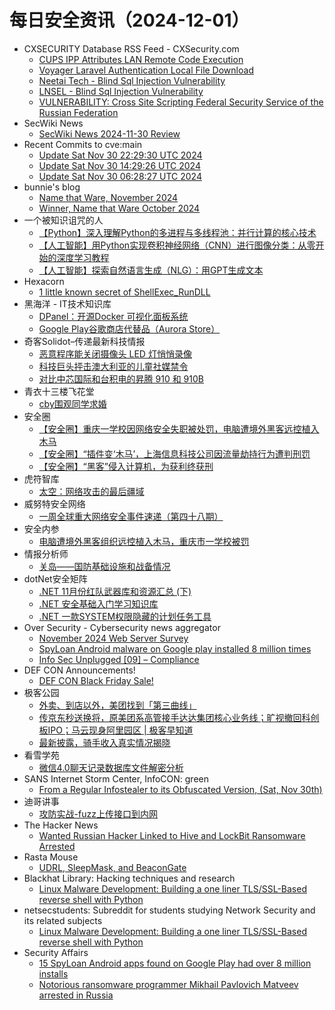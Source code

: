 # 每日安全资讯（2024-12-01）

- CXSECURITY Database RSS Feed - CXSecurity.com
  - [CUPS IPP Attributes LAN Remote Code Execution](https://cxsecurity.com/issue/WLB-2024110051)
  - [Voyager Laravel Authentication Local File Download](https://cxsecurity.com/issue/WLB-2024110050)
  - [Neetai Tech - Blind Sql Injection Vulnerability](https://cxsecurity.com/issue/WLB-2024110049)
  - [LNSEL - Blind Sql Injection Vulnerability](https://cxsecurity.com/issue/WLB-2024110048)
  - [VULNERABILITY: Cross Site Scripting Federal Security Service of the Russian Federation](https://cxsecurity.com/issue/WLB-2024110047)
- SecWiki News
  - [SecWiki News 2024-11-30 Review](http://www.sec-wiki.com/?2024-11-30)
- Recent Commits to cve:main
  - [Update Sat Nov 30 22:29:30 UTC 2024](https://github.com/trickest/cve/commit/a6097b1cab42f286e94315ab6f74189eb0dc0d9d)
  - [Update Sat Nov 30 14:29:26 UTC 2024](https://github.com/trickest/cve/commit/65bfb6fcfc9a442c5a6de0553fede273ec0dd6ae)
  - [Update Sat Nov 30 06:28:27 UTC 2024](https://github.com/trickest/cve/commit/8f067b4f869c7089f14d745d39038e3797bf1807)
- bunnie's blog
  - [Name that Ware, November 2024](https://www.bunniestudios.com/blog/2024/name-that-ware-november-2024/)
  - [Winner, Name that Ware October 2024](https://www.bunniestudios.com/blog/2024/winner-name-that-ware-october-2024/)
- 一个被知识诅咒的人
  - [【Python】深入理解Python的多进程与多线程池：并行计算的核心技术](https://blog.csdn.net/nokiaguy/article/details/144153786)
  - [【人工智能】用Python实现卷积神经网络（CNN）进行图像分类：从零开始的深度学习教程](https://blog.csdn.net/nokiaguy/article/details/144153759)
  - [【人工智能】探索自然语言生成（NLG）：用GPT生成文本](https://blog.csdn.net/nokiaguy/article/details/144153717)
- Hexacorn
  - [1 little known secret of ShellExec_RunDLL](https://www.hexacorn.com/blog/2024/11/30/1-little-known-secret-of-shellexec_rundll/)
- 黑海洋 - IT技术知识库
  - [DPanel：开源Docker 可视化面板系统](https://www.upx8.com/4490)
  - [Google Play谷歌商店代替品（Aurora Store）](https://www.upx8.com/4488)
- 奇客Solidot–传递最新科技情报
  - [恶意程序能关闭摄像头 LED 灯悄悄录像](https://www.solidot.org/story?sid=79921)
  - [科技巨头抨击澳大利亚的儿童社媒禁令](https://www.solidot.org/story?sid=79920)
  - [对比中芯国际和台积电的昇腾 910 和 910B](https://www.solidot.org/story?sid=79919)
- 青衣十三楼飞花堂
  - [cby围观同学求婚](https://mp.weixin.qq.com/s?__biz=MzUzMjQyMDE3Ng==&mid=2247487758&idx=1&sn=982ca71dd0242d09a5ed9effb713cb7b&chksm=fab2d231cdc55b272c7a13ced462c00ed4130726b2c76730765c49c778e0a6d88f252b9db043&scene=58&subscene=0#rd)
- 安全圈
  - [【安全圈】重庆一学校因网络安全失职被处罚，电脑遭境外黑客远控植入木马](https://mp.weixin.qq.com/s?__biz=MzIzMzE4NDU1OQ==&mid=2652066343&idx=1&sn=dac289849aa3002172d66bc0a7027e09&chksm=f36e7e67c419f77115e2d03eebe74269c0901a6b592e9a48632f710add5a2fd5b00f18c9d650&scene=58&subscene=0#rd)
  - [【安全圈】“插件变‘木马’，上海信息科技公司因流量劫持行为遭判刑罚](https://mp.weixin.qq.com/s?__biz=MzIzMzE4NDU1OQ==&mid=2652066343&idx=2&sn=efea10af979662c9eb148230f5e61f53&chksm=f36e7e67c419f77143df1c377f63053e20bb0dc3db7f662fb34459d9eea171c30e9820f084a3&scene=58&subscene=0#rd)
  - [【安全圈】“黑客”侵入计算机，为获利终获刑](https://mp.weixin.qq.com/s?__biz=MzIzMzE4NDU1OQ==&mid=2652066343&idx=3&sn=019baa0ef97c0636f6d9165d1a1443bc&chksm=f36e7e67c419f7714d9c6afd761635e221a58d38af62291b0af8636674fa507b1436a232b379&scene=58&subscene=0#rd)
- 虎符智库
  - [太空：网络攻击的最后疆域](https://mp.weixin.qq.com/s?__biz=MzIwNjYwMTMyNQ==&mid=2247492839&idx=1&sn=49498d20229d6ad154180306e4f0ddeb&chksm=971d89e5a06a00f3cbd342ee525e496c2e071fe49419369e1e01e45041fd74330eb2b247d358&scene=58&subscene=0#rd)
- 威努特安全网络
  - [一周全球重大网络安全事件速递（第四十八期）](https://mp.weixin.qq.com/s?__biz=MzAwNTgyODU3NQ==&mid=2651129340&idx=1&sn=0478c74ef5bc9ce2bb92fa193ad60d2d&chksm=80e71f4cb790965ae32f229e9b31a75eb91baccdf833b388ec07f54dffdb01bbbb43722f90e8&scene=58&subscene=0#rd)
- 安全内参
  - [电脑遭境外黑客组织远控植入木马，重庆市一学校被罚](https://mp.weixin.qq.com/s?__biz=MzI4NDY2MDMwMw==&mid=2247513188&idx=1&sn=95866e13f9f593d7552035d867d5db75&chksm=ebfaf344dc8d7a52fe027852ee37f604705b3f3856a95b3cf33a579cb9422ab4ce15f6b4f813&scene=58&subscene=0#rd)
- 情报分析师
  - [关岛——国防基础设施和战备情况](https://mp.weixin.qq.com/s?__biz=MzA3Mjc1MTkwOA==&mid=2650557722&idx=1&sn=27c2f6def3a3bf6ad9958791d7a8c561&chksm=87116351b066ea47029eef4a010071c1be8db1765dc9baeefb227235e6581e93acdf0dcd3ab5&scene=58&subscene=0#rd)
- dotNet安全矩阵
  - [.NET 11月份红队武器库和资源汇总 (下)](https://mp.weixin.qq.com/s?__biz=MzUyOTc3NTQ5MA==&mid=2247497130&idx=1&sn=fd4c1c6b845fc3e936f43f0b86458067&chksm=fa595b47cd2ed2515cb285a9cb6c65e3834776f81ce5df8f72cfaf89ef74f5b4cbcaf97f76c3&scene=58&subscene=0#rd)
  - [.NET 安全基础入门学习知识库](https://mp.weixin.qq.com/s?__biz=MzUyOTc3NTQ5MA==&mid=2247497130&idx=2&sn=ac0457105208cd3910dd65039e85bd0b&chksm=fa595b47cd2ed25131c2987099c8276052f9d253f4df4175d0ed3d296863d5d1b01970fa5a5c&scene=58&subscene=0#rd)
  - [.NET 一款SYSTEM权限隐藏的计划任务工具](https://mp.weixin.qq.com/s?__biz=MzUyOTc3NTQ5MA==&mid=2247497130&idx=3&sn=8852eeb61f7cef4c9190e00c97b4be46&chksm=fa595b47cd2ed2515baa91e0dd69dc2b01be5214d18af85ae2f92090d12291e525566f6fb13a&scene=58&subscene=0#rd)
- Over Security - Cybersecurity news aggregator
  - [November 2024 Web Server Survey](https://www.netcraft.com/blog/november-2024-web-server-survey/)
  - [SpyLoan Android malware on Google play installed 8 million times](https://www.bleepingcomputer.com/news/security/spyloan-android-malware-on-google-play-installed-8-million-times/)
  - [Info Sec Unplugged [09] – Compliance](https://roccosicilia.com/2024/11/30/info-sec-unplugged-09-compliance/)
- DEF CON Announcements!
  - [DEF CON Black Friday Sale!](https://shop.defcon.org)
- 极客公园
  - [外卖、到店以外，美团找到「第三曲线」](https://mp.weixin.qq.com/s?__biz=MTMwNDMwODQ0MQ==&mid=2653066307&idx=1&sn=864fd9489abdd95635019caa069d39e5&chksm=7e57e9f5492060e385879a378619a464c9c818a6d68e31c3fe9fc5cd12227145c84cae400d45&scene=58&subscene=0#rd)
  - [传京东秒送换将，原美团系高管接手达达集团核心业务线；旷视撤回科创板IPO；马云现身阿里园区 | 极客早知道](https://mp.weixin.qq.com/s?__biz=MTMwNDMwODQ0MQ==&mid=2653066285&idx=1&sn=c776b90fd5e670731892e6395404f97f&chksm=7e57e99b4920608d6a6401c056ab402c9baedb0bd1dcb6af18a7b298943eb82c53d6e38e6c1b&scene=58&subscene=0#rd)
  - [最新披露，骑手收入真实情况揭晓](https://mp.weixin.qq.com/s?__biz=MTMwNDMwODQ0MQ==&mid=2653066285&idx=2&sn=50e992891ed446059a7419f09ada5145&chksm=7e57e99b4920608dbdb9b76ab0f0b46358dde8642a1513f503eefce2a8f0c6d52e6a4f8c075d&scene=58&subscene=0#rd)
- 看雪学苑
  - [微信4.0聊天记录数据库文件解密分析](https://mp.weixin.qq.com/s?__biz=MjM5NTc2MDYxMw==&mid=2458584587&idx=1&sn=bd672102f10e062f90cd9276a1d2ca2f&chksm=b18c368186fbbf971c94b8c1ff5aa3460e81079ace27c66b897bb8b03ab4f35a74c45888ba97&scene=58&subscene=0#rd)
- SANS Internet Storm Center, InfoCON: green
  - [From a Regular Infostealer to its Obfuscated Version, (Sat, Nov 30th)](https://isc.sans.edu/diary/rss/31484)
- 迪哥讲事
  - [攻防实战-fuzz上传接口到内网](https://mp.weixin.qq.com/s?__biz=MzIzMTIzNTM0MA==&mid=2247496445&idx=1&sn=5dada7b97b53d2949eda0c804ef64b96&chksm=e8a5f89edfd2718828d52c74571359a10b3b4a74044ff194b39cec0e541ed79844fe69002fed&scene=58&subscene=0#rd)
- The Hacker News
  - [Wanted Russian Hacker Linked to Hive and LockBit Ransomware Arrested](https://thehackernews.com/2024/11/wanted-russian-cybercriminal-linked-to.html)
- Rasta Mouse
  - [UDRL, SleepMask, and BeaconGate](https://rastamouse.me/udrl-sleepmask-and-beacongate/)
- Blackhat Library: Hacking techniques and research
  - [Linux Malware Development: Building a one liner TLS/SSL-Based reverse shell with Python](https://www.reddit.com/r/blackhat/comments/1h383w2/linux_malware_development_building_a_one_liner/)
- netsecstudents: Subreddit for students studying Network Security and its related subjects
  - [Linux Malware Development: Building a one liner TLS/SSL-Based reverse shell with Python](https://www.reddit.com/r/netsecstudents/comments/1h38vhq/linux_malware_development_building_a_one_liner/)
- Security Affairs
  - [15 SpyLoan Android apps found on Google Play had over 8 million installs](https://securityaffairs.com/171553/cyber-crime/15-spyloan-android-apps-on-google-play.html)
  - [Notorious ransomware programmer Mikhail Pavlovich Matveev arrested in Russia](https://securityaffairs.com/171541/cyber-crime/mikhail-pavlovich-matveev-arrested-in-russia.html)
